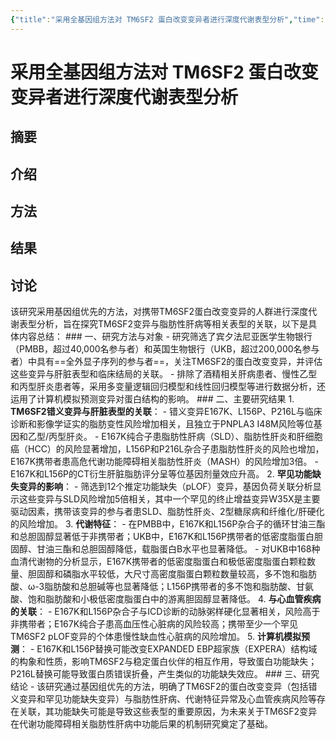 ```yaml
---
{"title":"采用全基因组方法对 TM6SF2 蛋白改变变异者进行深度代谢表型分析","time":"2025-07-15 周二","tags":null,"dg-publish":true,"影响因子":7.5,"文献类型":null,"期刊":null,"permalink":"/300 评价/L文献/MASLD+UKB/采用全基因组方法对 TM6SF2 蛋白改变变异者进行深度代谢表型分析/","dgPassFrontmatter":true,"created":"2025-07-15T21:10:02.737+08:00","updated":"2025-07-15T21:11:46.028+08:00"}
---
```


# 采用全基因组方法对 TM6SF2 蛋白改变变异者进行深度代谢表型分析
## 摘要
## 介绍
## 方法
## 结果
## 讨论

该研究采用基因组优先的方法，对携带TM6SF2蛋白改变变异的人群进行深度代谢表型分析，旨在探究TM6SF2变异与脂肪性肝病等相关表型的关联，以下是具体内容总结： ### 一、研究方法与对象 - 研究筛选了宾夕法尼亚医学生物银行（PMBB，超过40,000名参与者）和英国生物银行（UKB，超过200,000名参与者）中具有==全外显子序列的参与者==，关注TM6SF2的蛋白改变变异，并评估这些变异与肝脏表型和临床结局的关联。 - 排除了酒精相关肝病患者、慢性乙型和丙型肝炎患者等，采用多变量逻辑回归模型和线性回归模型等进行数据分析，还运用了计算机模拟预测变异对蛋白结构的影响。 ### 二、主要研究结果 1. **TM6SF2错义变异与肝脏表型的关联**： - 错义变异E167K、L156P、P216L与临床诊断和影像学证实的脂肪变性风险增加相关，且独立于PNPLA3 I48M风险等位基因和乙型/丙型肝炎。 - E167K纯合子患脂肪性肝病（SLD）、脂肪性肝炎和肝细胞癌（HCC）的风险显著增加，L156P和P216L杂合子患脂肪性肝炎的风险也增加，E167K携带者患高危代谢功能障碍相关脂肪性肝炎（MASH）的风险增加3倍。 - E167K和L156P的CT衍生肝脏脂肪评分呈等位基因剂量效应升高。 2. **罕见功能缺失变异的影响**： - 筛选到12个推定功能缺失（pLOF）变异，基因负荷关联分析显示这些变异与SLD风险增加5倍相关，其中一个罕见的终止增益变异W35X是主要驱动因素，携带该变异的参与者患SLD、脂肪性肝炎、2型糖尿病和纤维化/肝硬化的风险增加。 3. **代谢特征**： - 在PMBB中，E167K和L156P杂合子的循环甘油三酯和总胆固醇显著低于非携带者；UKB中，E167K和L156P携带者的低密度脂蛋白胆固醇、甘油三酯和总胆固醇降低，载脂蛋白B水平也显著降低。 - 对UKB中168种血清代谢物的分析显示，E167K携带者的低密度脂蛋白和极低密度脂蛋白颗粒数量、胆固醇和磷脂水平较低，大尺寸高密度脂蛋白颗粒数量较高，多不饱和脂肪酸、ω-3脂肪酸和总胆碱等也显著降低；L156P携带者的多不饱和脂肪酸、甘氨酸、饱和脂肪酸和小极低密度脂蛋白中的游离胆固醇显著降低。 4. **与心血管疾病的关联**： - E167K和L156P杂合子与ICD诊断的动脉粥样硬化显著相关，风险高于非携带者；E167K纯合子患高血压性心脏病的风险较高；携带至少一个罕见TM6SF2 pLOF变异的个体患慢性缺血性心脏病的风险增加。 5. **计算机模拟预测**： - E167K和L156P替换可能改变EXPANDED EBP超家族（EXPERA）结构域的构象和性质，影响TM6SF2与稳定蛋白伙伴的相互作用，导致蛋白功能缺失；P216L替换可能导致蛋白质错误折叠，产生类似的功能缺失效应。 ### 三、研究结论 - 该研究通过基因组优先的方法，明确了TM6SF2的蛋白改变变异（包括错义变异和罕见功能缺失变异）与脂肪性肝病、代谢特征异常及心血管疾病风险等存在关联，其功能缺失可能是导致这些表型的重要原因，为未来关于TM6SF2变异在代谢功能障碍相关脂肪性肝病中功能后果的机制研究奠定了基础。










